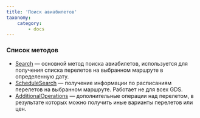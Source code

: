 ```yaml
---
title: 'Поиск авиабилетов'
taxonomy:
    category:
        - docs
---
```


### Список методов

- [Search](/avia/request/search) — основной метод поиска авиабилетов, используется для получения списка перелетов на выбранном маршруте в определенную дату.
- [ScheduleSearch](/avia/request/schedulesearch) — получение информации по расписаниям перелетов на выбранном маршруте. Работает не для всех GDS.
- [AdditionalOperations](/avia/request/additionaloperations) — дополнительные операции над перелетом, в результате которых можно получить иные варианты перелетов или цен.